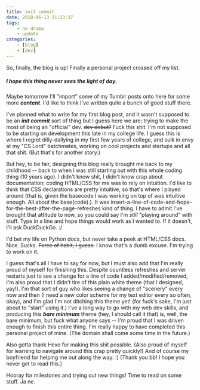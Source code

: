 ```yaml
---
title: init commit
date: 2018-06-13 21:23:37
tags: 
    - no drama
    - update
categories:
    - [blog]
    - [dev]
---
```


So, finally, the blog is up! Finally a personal project crossed off my list. 

##### I hope this thing never sees the light of day.

Maybe tomorrow I'll "import" some of my Tumblr posts onto here for some more ___content___. I'd like to think I've written quite a bunch of good stuff there.

I've planned what to write for my first blog post, and it wasn't supposed to be an ***init commit*** sort of thing but I guess here we are; trying to make the most of being an "official" dev. ~~dev debut?~~ <!-- more --> Fuck this shit. I'm not supposed to be starting on development this late in my college life. I guess this is where I regret dilly-dallying in my first few years of college, and sulk in envy at my "CS Lord" batchmates, working on cool projects and startups and all that shit. (But that's for another story.)

But hey, to be fair, designing this blog really brought me back to my childhood -- back to when I was still starting out with this whole coding thing (10 years ago). I didn't know shit, I didn't know crap about documentation; coding HTML/CSS for me was to rely on intuition. I'd like to think that CSS declarations are pretty intuitive, so that's where I played around (that is, given the basecode I was working on top of *was* intuitive enough. All about the base(code).). It was insert-a-line-of-code-and-hope-for-the-best-after-the-page-refreshes kind of thing. I have to admit I've brought that attitude to now, so you could say I'm _still_ "playing around" with stuff. Type in a line and hope things would work as I wanted to. If it doesn't, I'll ask DuckDuckGo. :/

I'd bet my life on Python docs, but never take a peek at HTML/CSS docs. Nice. Sucks.
~~Force of habit, I guess.~~ I know that's a dumb excuse. I'm trying to work on it.

I guess that's all I have to say for now, but I must also add that I'm really proud of myself for finishing this. Despite countless refreshes and server restarts just to see a change for a line of code I added/modified/removed, I'm also proud that I didn't tire of this plain white theme (that I designed, yay!). I'm that sort of guy who likes seeing a change of "scenery" every now and then (I need a new color scheme for my text editor every so often, okay), and I'm glad I'm not ditching this theme yet! (for fuck's sake, I'm just about to "start" using it.) I've a long way to go with my web dev skills, and producing this ___bare minimum___ theme (hey, I should call it that) is, well, the bare minimum, but fuck what anyone says -- I'm proud that I was driven enough to finish this entire thing. I'm really happy to have completed this personal project of mine. (The domain shall come some time in the future.)

Also gotta thank Hexo for making this shit possible. (Also proud of myself for learning to navigate around this crap pretty quickly!) And of course my boyfriend for helping me out along the way. :) (Thank you bb! I hope you never get to read this.)

Hooray for milestones and trying out new things!
Time to read on some stuff. Ja ne.